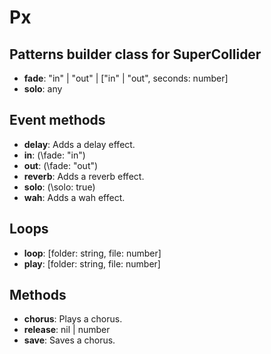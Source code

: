 # Px

## Patterns builder class for SuperCollider

- **fade**: "in" | "out" | ["in" | "out", seconds: number]
- **solo**: any

## Event methods
- **delay**: Adds a delay effect.
- **in**: (\fade: "in")
- **out**: (\fade: "out")
- **reverb**: Adds a reverb effect.
- **solo**: (\solo: true) 
- **wah**: Adds a wah effect.

## Loops
- **loop**: [folder: string, file: number]
- **play**: [folder: string, file: number]

## Methods
- **chorus**: Plays a chorus.
- **release**: nil | number
- **save**: Saves a chorus.
